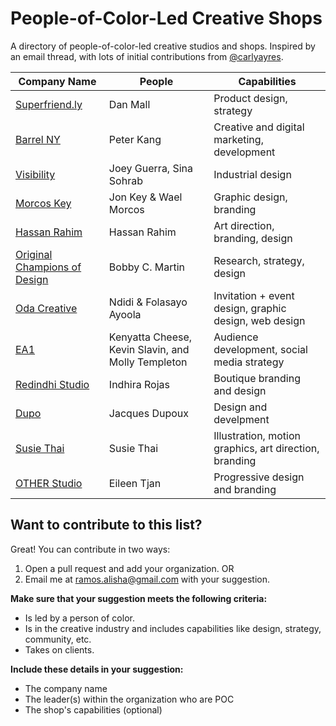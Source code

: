 # People-of-Color-Led Creative Shops
A directory of people-of-color-led creative studios and shops. Inspired by an email thread, with lots of initial contributions from [@carlyayres](http://twitter.com/carlyayres).

| Company Name  | People | Capabilities |
| ------------- | ------------- | ------------- |
| [Superfriend.ly](http://superfriend.ly/) | Dan Mall | Product design, strategy |
| [Barrel NY](https://www.barrelny.com/) | Peter Kang | Creative and digital marketing, development |
| [Visibility](https://www.vsby.co) | Joey Guerra, Sina Sohrab | Industrial design|
| [Morcos Key](http://morcoskey.com/Home) | Jon Key & Wael Morcos | Graphic design, branding|
| [Hassan Rahim](http://hassanrahim.com/) | Hassan Rahim | Art direction, branding, design |
| [Original Champions of Design](http://originalchampionsofdesign.com/) | Bobby C. Martin | Research, strategy, design |
| [Oda Creative](https://odacreative.com) | Ndidi & Folasayo Ayoola | Invitation + event design, graphic design, web design |
| [EA1](http://ea1.co/) | Kenyatta Cheese, Kevin Slavin, and Molly Templeton | Audience development, social media strategy |
| [Redindhi Studio](http://www.redindhi.com/) | Indhira Rojas | Boutique branding and design |
| [Dupo](http://dupo.is/) | Jacques Dupoux | Design and develpment|
| [Susie Thai](http://susiethai.com) | Susie Thai | Illustration, motion graphics, art direction, branding |
| [OTHER Studio](http://www.other-studio.com/) | Eileen Tjan | Progressive design and branding |

## Want to contribute to this list?
Great! You can contribute in two ways:

1. Open a pull request and add your organization.
OR
2. Email me at ramos.alisha@gmail.com with your suggestion.

**Make sure that your suggestion meets the following criteria:**
* Is led by a person of color.
* Is in the creative industry and includes capabilities like design, strategy, community, etc.
* Takes on clients.

**Include these details in your suggestion:**
* The company name
* The leader(s) within the organization who are POC
* The shop's capabilities (optional)
